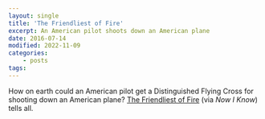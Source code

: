 ```yaml
---
layout: single
title: 'The Friendliest of Fire'
excerpt: An American pilot shoots down an American plane
date: 2016-07-14
modified: 2022-11-09
categories:
    - posts
tags:
---
```


How on earth could an American pilot get a Distinguished Flying Cross for shooting down an American plane?
[The Friendliest of Fire](http://nowiknow.com/the-friendliest-of-fire/)
(via _Now I Know_) tells all.
